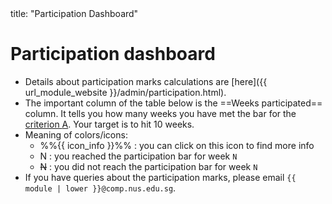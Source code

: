 <frontmatter>
title: "Participation Dashboard"
</frontmatter>

<h1 class="display-4">Participation dashboard</h1>

<box>

* Details about participation marks calculations are [here]({{ url_module_website }}/admin/participation.html).
* The important column of the table below is the <span class="text-monospace">==Weeks participated==</span> column. It tells you how many weeks you have met the bar for the [criterion <span class="badge badge-info badge-pill">A</span>](participation.html). Your target is to hit 10 weeks.
* Meaning of colors/icons:
  * %%{{ icon_info }}%% : you can click on this icon to find more info
  * <span class="badge badge-success">N</span> : you reached the participation bar for week `N`
  * <span class="badge badge-danger">~~N~~</span> : you did not reach the participation bar for week `N`
* If you have queries about the participation marks, please email `{{ module | lower }}@comp.nus.edu.sg`.
</box>

<include src="participation-table.mbdf" />
